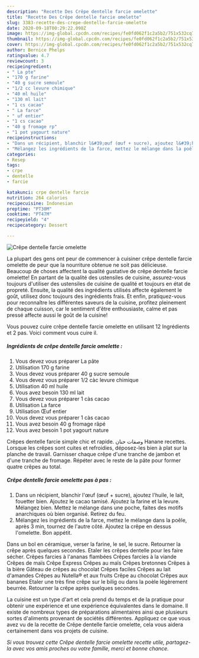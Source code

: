 ```yaml
---
description: "Recette Des Crêpe dentelle farcie omelette"
title: "Recette Des Crêpe dentelle farcie omelette"
slug: 3383-recette-des-crepe-dentelle-farcie-omelette
date: 2020-09-18T00:29:22.098Z
image: https://img-global.cpcdn.com/recipes/fe0fd062f1c2a5b2/751x532cq70/crepe-dentelle-farcie-omelette-photo-principale-de-la-recette.jpg
thumbnail: https://img-global.cpcdn.com/recipes/fe0fd062f1c2a5b2/751x532cq70/crepe-dentelle-farcie-omelette-photo-principale-de-la-recette.jpg
cover: https://img-global.cpcdn.com/recipes/fe0fd062f1c2a5b2/751x532cq70/crepe-dentelle-farcie-omelette-photo-principale-de-la-recette.jpg
author: Bernice Phelps
ratingvalue: 4.7
reviewcount: 3
recipeingredient:
- " La pte"
- "170 g farine"
- "40 g sucre semoule"
- "1/2 cc levure chimique"
- "40 ml huile"
- "130 ml lait"
- "1 cs cacao"
- " La farce"
- " uf entier"
- "1 cs cacao"
- "40 g fromage rp"
- "1 pot yagourt nature"
recipeinstructions:
- "Dans un récipient, blanchir l&#39;œuf (œuf + sucre), ajoutez l&#39;huile, le lait, fouetter bien. Ajoutez le cacao tamisé. Ajoutez la farine et la levure. Mélangez bien. Mettez le mélange dans une poche, faites des motifs anarchiques où bien organisé. Retirez du feu."
- "Mélangez les ingrédients de la farce, mettez le mélange dans la poêle, après 3 min, tournez de l&#39;autre côté. Ajoutez la crêpe en dessus l&#39;omelette. Bon appétit."
categories:
- Resep
tags:
- crpe
- dentelle
- farcie

katakunci: crpe dentelle farcie 
nutrition: 264 calories
recipecuisine: Indonesian
preptime: "PT30M"
cooktime: "PT47M"
recipeyield: "4"
recipecategory: Dessert

---
```



![Crêpe dentelle farcie omelette](https://img-global.cpcdn.com/recipes/fe0fd062f1c2a5b2/751x532cq70/crepe-dentelle-farcie-omelette-photo-principale-de-la-recette.jpg)

La plupart des gens ont peur de commencer à cuisiner crêpe dentelle farcie omelette de peur que la nourriture obtenue ne soit pas délicieuse. Beaucoup de choses affectent la qualité gustative de crêpe dentelle farcie omelette! En partant de la qualité des ustensiles de cuisine, assurez-vous toujours d'utiliser des ustensiles de cuisine de qualité et toujours en état de propreté. Ensuite, la qualité des ingrédients utilisés affecte également le goût, utilisez donc toujours des ingrédients frais. Et enfin, pratiquez-vous pour reconnaître les différentes saveurs de la cuisine, profitez pleinement de chaque cuisson, car le sentiment d'être enthousiaste, calme et pas pressé affecte aussi le goût de la cuisine!

<!--inarticleads1-->

Vous pouvez cuire crêpe dentelle farcie omelette en utilisant 12 Ingrédients et 2 pas. Voici comment vous cuire il.

##### Ingrédients de crêpe dentelle farcie omelette :

1. Vous devez vous préparer  La pâte
1. Utilisation 170 g farine
1. Vous devez vous préparer 40 g sucre semoule
1. Vous devez vous préparer 1/2 càc levure chimique
1. Utilisation 40 ml huile
1. Vous avez besoin 130 ml lait
1. Vous devez vous préparer 1 càs cacao
1. Utilisation  La farce
1. Utilisation  Œuf entier
1. Vous devez vous préparer 1 càs cacao
1. Vous avez besoin 40 g fromage râpé
1. Vous avez besoin 1 pot yagourt nature


Crêpes dentelle farcie simple chic et rapide. وصفات حنان Hanane recettes. Lorsque les crêpes sont cuites et refroidies, déposez-les bien à plat sur la planche de travail. Garnisser chaque crêpe d&#39;une tranche de jambon et d&#39;une tranche de fromage. Répéter avec le reste de la pâte pour former quatre crêpes au total. 

<!--inarticleads2-->

##### Crêpe dentelle farcie omelette pas à pas :

1. Dans un récipient, blanchir l&#39;œuf (œuf + sucre), ajoutez l&#39;huile, le lait, fouetter bien. Ajoutez le cacao tamisé. Ajoutez la farine et la levure. Mélangez bien. Mettez le mélange dans une poche, faites des motifs anarchiques où bien organisé. Retirez du feu.
1. Mélangez les ingrédients de la farce, mettez le mélange dans la poêle, après 3 min, tournez de l&#39;autre côté. Ajoutez la crêpe en dessus l&#39;omelette. Bon appétit.


Dans un bol en céramique, verser la farine, le sel, le sucre. Retourner la crêpe après quelques secondes. Etaler les crêpes dentelle pour les faire sécher. Crêpes farcies à l&#39;ananas flambées Crêpes farcies à la viande Crêpes de maïs Crêpe Express Crêpes au maïs Crêpes bretonnes Crêpes à la bière Gâteau de crêpes au chocolat Crêpes faciles Crêpes au lait d&#39;amandes Crêpes au Nutella® et aux fruits Crêpe au chocolat Crêpes aux bananes Etaler une très fine crêpe sur le bilig ou dans la poèle légèrement beurrée. Retourner la crêpe après quelques secondes. 

<!--inarticleads1-->

<p>
La cuisine est un type d'art et cela prend du temps et de la pratique pour obtenir une expérience et une expérience équivalentes dans le domaine. Il existe de nombreux types de préparations alimentaires ainsi que plusieurs sortes d'aliments provenant de sociétés différentes. Appliquez ce que vous avez vu de la recette de Crêpe dentelle farcie omelette, cela vous aidera certainement dans vos projets de cuisine.
</p>

<p>
<i>Si vous trouvez cette Crêpe dentelle farcie omelette recette utile, partagez-la avec vos amis proches ou votre famille, merci et bonne chance.</i>
</p>
